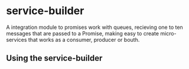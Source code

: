 # service-builder

A integration module to promises work with queues, recieving one to ten messages
that are passed to a Promise, making easy to create micro-services that works as
a consumer, producer or bouth.

## Using the service-builder